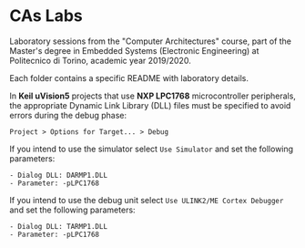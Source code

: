 # CAs Labs
Laboratory sessions from the "Computer Architectures" course, part of the Master's degree in Embedded Systems (Electronic Engineering) at Politecnico di Torino, academic year 2019/2020.

Each folder contains a specific README with laboratory details.

In **Keil uVision5** projects that use **NXP LPC1768** microcontroller peripherals, the appropriate Dynamic Link Library (DLL) files must be specified to avoid errors during the debug phase:
```
Project > Options for Target... > Debug
```
If you intend to use the simulator select `Use Simulator` and set the following parameters:
```
- Dialog DLL: DARMP1.DLL
- Parameter: -pLPC1768
```
If you intend to use the debug unit select `Use ULINK2/ME Cortex Debugger` and set the following parameters:
```
- Dialog DLL: TARMP1.DLL
- Parameter: -pLPC1768
```
